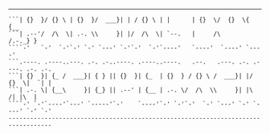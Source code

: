 ----------------------------------------------------------------------------------
```.----.  .--.  .----.  .---. .-.  .--.  .-.      .----.  .----.  .----.
```| {}  }/ {} \ | {}  }/  ___}| | / {} \ | |      | {}  \/  {}  \{ {__  
```| .--'/  /\  \| .-. \\     }| |/  /\  \| `--.   |     /\      /.-._} }
````-'   `-'  `-'`-' `-' `---' `-'`-'  `-'`----'   `----'  `----' `----' 
```.----. .----..---. .-. .-..----. .----..----.   .--.   .---. .-. .----. .-. .-.
```| {}  }| {_ /  ___}| { } || {}  }| {_  | {}  } / {} \ /  ___}| |/  {}  \|  `| |
```| .-. \| {__\     }| {_} || .--' | {__ | .-. \/  /\  \\     }| |\      /| |\  |
````-' `-'`----'`---' `-----'`-'    `----'`-' `-'`-'  `-' `---' `-' `----' `-' `-'
----------------------------------------------------------------------------------
